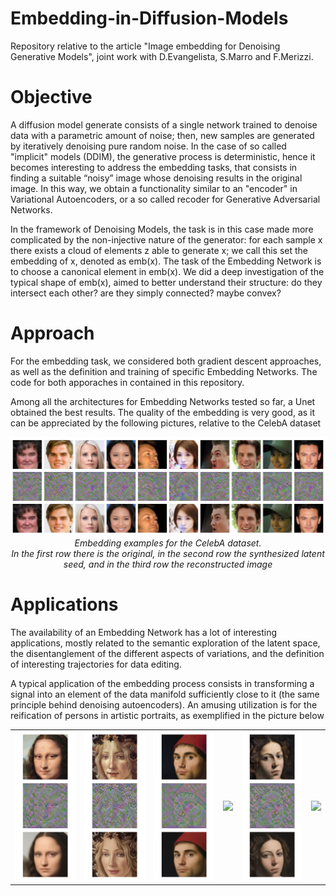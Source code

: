 # Embedding-in-Diffusion-Models
Repository relative to the article "Image embedding for Denoising Generative Models", joint work with D.Evangelista, S.Marro and F.Merizzi.

# Objective
A diffusion model generate consists of a single network trained to denoise data with a parametric amount of noise; then, new samples are generated by iteratively
denoising pure random noise. In the case of so called "implicit" models (DDIM), the generative process is deterministic, hence it becomes interesting to address the 
embedding tasks, that consists in finding a suitable “noisy” image whose denoising results in the original image. In this way, we obtain a functionality similar to an "encoder" in Variational Autoencoders, or a so called recoder for Generative Adversarial Networks.

In the framework of Denoising Models, the task is in this case made more complicated by the non-injective nature of the generator: for each sample x there exists a cloud of elements z able to generate x; we call this set the embedding of x, denoted as emb(x). The task of the Embedding Network is to choose a canonical element
in emb(x). We did a deep investigation of the typical shape of emb(x), aimed to better understand their structure: do they intersect each other? are they simply connected? maybe convex?

# Approach
For the embedding task, we considered both gradient descent approaches,
as well as the definition and training of specific Embedding Networks. The code for both apporaches in contained in this repository.

Among all the architectures for Embedding Networks tested so far, a Unet obtained the best results. The quality
of the embedding is very good, as it can be appreciated by the following pictures, relative to the CelebA dataset

<p align="center">
  <img src="celeba_final.png" />
  <em>Embedding examples for the CelebA dataset. </br> In the first row there
is the original, in the second row the synthesized latent seed, and in the third
row the reconstructed image</em>
</p>

<!-- <p align="center"><img src="celeba_unet3.png" /><p> -->

# Applications
The availability of an Embedding Network has a lot of interesting applications, mostly related to the semantic exploration of the latent space, 
the disentanglement of the different aspects of variations, and the definition of interesting trajectories for data editing.

A typical application of the embedding process consists in transforming a signal into an element of the data manifold sufficiently close to it (the same
principle behind denoising autoencoders). An amusing utilization is for the reification of persons in artistic portraits, as exemplified in the picture below

<p align="center">
  <table>
    <tr>
      <td><img src="gioconda.png" /></td>
      <td><img src="primavera.png" /></td>
      <td><img src="antonello.png" /></td>
      <td><img src="tiziano.png" /></td>
      <td><img src="caravaggio.png" /></td>
      <td><img src="manet.png" /></td>
    </tr>
 <table>
</p>

